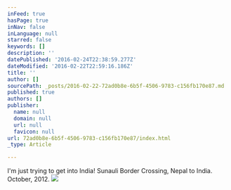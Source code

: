 ```yaml
---
inFeed: true
hasPage: true
inNav: false
inLanguage: null
starred: false
keywords: []
description: ''
datePublished: '2016-02-24T22:38:59.277Z'
dateModified: '2016-02-22T22:59:16.186Z'
title: ''
author: []
sourcePath: _posts/2016-02-22-72ad0b8e-6b5f-4506-9783-c156fb170e87.md
published: true
authors: []
publisher:
  name: null
  domain: null
  url: null
  favicon: null
url: 72ad0b8e-6b5f-4506-9783-c156fb170e87/index.html
_type: Article

---
```

I'm just trying to get into India! Sunauli Border Crossing, Nepal to India. October, 2012\. ![](https://the-grid-user-content.s3-us-west-2.amazonaws.com/8a4c280f-8549-4b17-a638-4c35778a34fd.JPG)